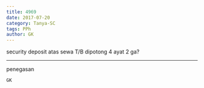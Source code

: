 ```yaml
---
title: 4969
date: 2017-07-20
category: Tanya-SC
tags: PPh
author: GK
---
```


security deposit atas sewa T/B dipotong 4 ayat 2 ga?

---

penegasan

`GK`
